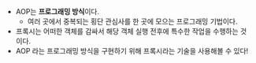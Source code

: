 - AOP는 **프로그래밍 방식**이다.
    - 여러 곳에서 중복되는 횡단 관심사를 한 곳에 모으는 프로그래밍 기법이다.
- 프록시는 어떠한 객체를 감싸서 해당 객체 실행 전후에 특수한 작업을 수행하는 것이다.
- AOP 라는 프로그래밍 방식을 구현하기 위해 프록시라는 기술을 사용해볼 수 있다!